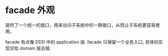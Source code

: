 # facade 外观

提供了一个统一的接口，用来访问子系统中的一群接口，从而让子系统更容易使用。


facade 有点像 DDD 中的 application 层. facade 只保留一个业务入口, 具体的实现交给 domain 层去做.
